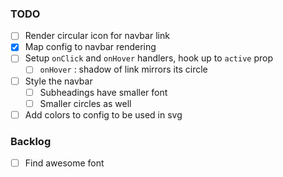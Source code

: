 ### TODO

- [ ] Render circular icon for navbar link
- [x] Map config to navbar rendering
- [ ] Setup `onClick` and `onHover` handlers, hook up to `active` prop
  - [ ] `onHover` : shadow of link mirrors its circle
- [ ] Style the navbar
  - [ ] Subheadings have smaller font
  - [ ] Smaller circles as well
- [ ] Add colors to config to be used in svg

### Backlog

- [ ] Find awesome font
